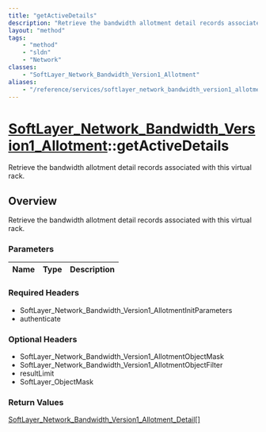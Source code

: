 ```yaml
---
title: "getActiveDetails"
description: "Retrieve the bandwidth allotment detail records associated with this virtual rack."
layout: "method"
tags:
    - "method"
    - "sldn"
    - "Network"
classes:
    - "SoftLayer_Network_Bandwidth_Version1_Allotment"
aliases:
    - "/reference/services/softlayer_network_bandwidth_version1_allotment/getActiveDetails"
---
```

# [SoftLayer_Network_Bandwidth_Version1_Allotment](/reference/services/SoftLayer_Network_Bandwidth_Version1_Allotment)::getActiveDetails

Retrieve the bandwidth allotment detail records associated with this virtual rack.


## Overview 
Retrieve the bandwidth allotment detail records associated with this virtual rack.

### Parameters 
|Name | Type | Description |
| --- | --- | --- |


### Required Headers
* SoftLayer_Network_Bandwidth_Version1_AllotmentInitParameters
* authenticate

### Optional Headers
* SoftLayer_Network_Bandwidth_Version1_AllotmentObjectMask
* SoftLayer_Network_Bandwidth_Version1_AllotmentObjectFilter
* resultLimit
* SoftLayer_ObjectMask

### Return Values
<a href='/reference/datatypes/SoftLayer_Network_Bandwidth_Version1_Allotment_Detail'>SoftLayer_Network_Bandwidth_Version1_Allotment_Detail[] </a>


